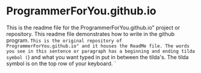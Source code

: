 # ProgrammerForYou.github.io
This is the readme file for the ProgrammerForYou.github.io" project or repository. This readme file demonstrates how to write in the github program.
`This is the original repository of ProgrammerForYou.github.io" and it houses the ReadMe file. The words you see in this sentence or paragraph has a beginning and ending tilda symbol (`) and what you want typed in put in between the tilda's. The tilda symbol is on the top row of your keyboard. `
